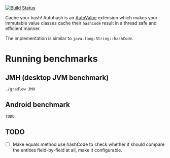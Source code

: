 [![Build Status](https://travis-ci.org/karlicoss/autohash.svg?branch=master)](https://travis-ci.org/karlicoss/autohash)

Cache your hash! Autohash is an [AutoValue](https://github.com/google/auto/tree/master/value) extension which makes your immutable value classes cache
their `hashCode` result in a thread safe and efficient manner.

The implementation is similar to `java.lang.String::hashCode`.

# Running benchmarks

## JMH (desktop JVM benchmark)

    ./gradlew JMH

## Android benchmark

    TODO


## TODO

- [ ] Make equals method use hashCode to check whether it should compare the entities field-by-field at all, make it configurable.